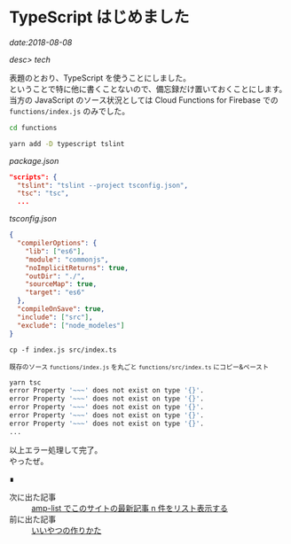 # TypeScript はじめました

*date:2018-08-08*

*desc> tech*

表題のとおり、TypeScript を使うことにしました。  
ということで特に他に書くことないので、備忘録だけ置いておくことにします。当方の JavaScript のソース状況としては Cloud Functions for Firebase での `functions/index.js` のみでした。

```sh
cd functions
```
```sh
yarn add -D typescript tslint
```
*package.json*
```json
"scripts": {
  "tslint": "tslint --project tsconfig.json",
  "tsc": "tsc",
  ...
```
*tsconfig.json*
```json
{
  "compilerOptions": {
    "lib": ["es6"],
    "module": "commonjs",
    "noImplicitReturns": true,
    "outDir": "./",
    "sourceMap": true,
    "target": "es6"
  },
  "compileOnSave": true,
  "include": ["src"],
  "exclude": ["node_modeles"]
}
```
```
cp -f index.js src/index.ts
```
<small>既存のソース `functions/index.js` を丸ごと `functions/src/index.ts` にコピー&ペースト</small>
```sh
yarn tsc
error Property '~~~' does not exist on type '{}'.
error Property '~~~' does not exist on type '{}'.
error Property '~~~' does not exist on type '{}'.
error Property '~~~' does not exist on type '{}'.
error Property '~~~' does not exist on type '{}'.
...
```
以上エラー処理して完了。  
やったぜ。
<footer class="post-footer">&#8718;</footer><nav class="post-recent"><dl><dt>次に出た記事</dt><dd><a href="amp-list">amp-list でこのサイトの最新記事 n 件をリスト表示する</a></dd><dt>前に出た記事</dt><dd><a href="20180730">いいやつの作りかた</a></dd></dl></nav>